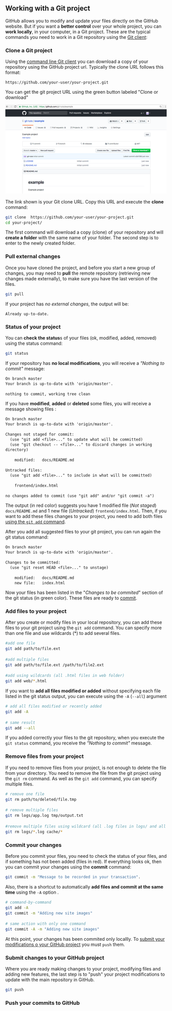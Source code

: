 ## Working with a Git project


GitHub allows you to modify and update your files directly on the GitHub website. But if you want a **better control** over your whole project, you can **work locally**, in your computer, in a Git project. These are the typical commands you need to work in a Git repository using the [Git client](git-client.md): 




### Clone a Git project

Using the [command line Git client](git-client.md) you can download a copy of your repository using the GitHub project url. Typically the clone URL follows this format:

```
https://github.com/your-user/your-project.git 
```

You can get the git project URL using the green button labeled "Clone or download"

![GitHub Project Page](../images/github-project.png)

The link shown is your Git clone URL. Copy this URL and execute the **clone** command:

```bash
git clone  https://github.com/your-user/your-project.git 
cd your-project/
```

The first command will download a copy (clone) of your repository and will **create a folder** with the same name of your folder. The second step is to enter to the newly created folder. 




### Pull external changes

Once you have cloned the project, and before you start a new group of changes, you may need to **pull** the remote repository (retrieving new changes made externally), to make sure you have the last version of the files.

```bash
git pull
```

If your project has *no external changes*, the output will be:

```
Already up-to-date.
```




### Status of your project

You can **check the status**s of your files (ok, modified, added, removed) using the status command:

```bash
git status
```

If your repository has **no local modifications**, you will receive a *"Nothing to commit"* message:


```console
On branch master
Your branch is up-to-date with 'origin/master'.

nothing to commit, working tree clean
```

If you have **modified**, **added** or **deleted** some files, you will receive a message showing files :

```console
On branch master
Your branch is up-to-date with 'origin/master'.

Changes not staged for commit:
  (use "git add <file>..." to update what will be committed)
  (use "git checkout -- <file>..." to discard changes in working directory)

	modified:   docs/README.md

Untracked files:
  (use "git add <file>..." to include in what will be committed)

	frontend/index.html

no changes added to commit (use "git add" and/or "git commit -a")
```

The output (in red color) suggests you have 1 modified file (*Not staged*) `docs/README.md` and 1 new file (*Untracked*) `frontend/index.html`. Then, if you want to add these files changes to your project, you need to add both files [using the `git add` command](#add-files-to-your-project). 

After you add all suggested files to your git project, you can run again the git status command:

```
On branch master
Your branch is up-to-date with 'origin/master'.

Changes to be committed:
  (use "git reset HEAD <file>..." to unstage)

	modified:   docs/README.md
	new file:   index.html
```

Now your files has been listed in the "*Changes to be commited*" section of the git status (in green color). These files are ready to [commit](#commit-your-changes).




### Add files to your project

After you create or modify files in your local repository, you can add these files to your git project using the `git add` command. You can specify more than one file and use wildcards (*) to add several files.

```bash
#add one file
git add path/to/file.ext

#add multiple files
git add path/to/file.ext /path/to/file2.ext

#add using wildcards (all .html files in web folder)
git add web/*.html

```

If you want to **add all files modified or added** without specifying each file listed in the git status output, you can execute using the `-A` (`--all`) argument

```bash
# add all files modified or recently added
git add -A

# same result
git add --all

``` 

If you added correctly your files to the git repository, when you execute the `git status` command, you receive the *"Nothing to commit"* message.

### Remove files from your project

If you need to remove files from your project, is not enough to delete the file from your directory. You need to remove the file from the git project using the `git rm` command. As well as the `git add` command, you can specify multiple files.

```bash
# remove one file
git rm path/to/deleted/file.tmp

# remove multiple files
git rm logs/app.log tmp/output.txt

#remove multiple files using wildcard (all .log files in logs/ and all files in cache/ folder )
git rm logs/*.log cache/*
```



### Commit your changes

Before you commit your files, you need to check the status of your files, and if something has not been added (files in red). If everything looks ok, then you can commit your changes using the **commit** command:

```bash
git commit -m "Message to be recorded in your transaction".
```

Also, there is a shortcut to automatically **add files and commit at the same time** using the `-A` option . 

```bash
# command-by-command 
git add -A
git commit -m "Adding new site images"

# same action with only one command
git commit -A -m "Adding new site images"
```

At this point, your changes has been commited only locallly. To [submit your modifications o your GitHub project](#submit-changes-to-your-github-project) you must `push` them. 



### Submit changes to your GitHub project

Where you are ready making changes to your project, modifying files and adding new features, the last step is to "push" your project modifications to update with the main repository in GitHub.

```bash
git push
```




































































































### Push your commits to GitHub




